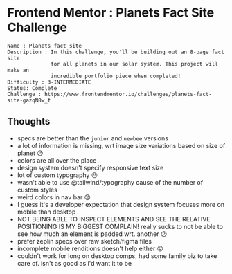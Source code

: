 # Frontend Mentor : Planets Fact Site Challenge

```
Name : Planets fact site
Description : In this challenge, you'll be building out an 8-page fact site
              for all planets in our solar system. This project will make an
              incredible portfolio piece when completed!
Difficulty : 3-INTERMEDIATE
Status: Complete
Challenge : https://www.frontendmentor.io/challenges/planets-fact-site-gazqN8w_f
```

## Thoughts

- specs are better than the `junior` and `newbee` versions
- a lot of information is missing, wrt image size variations based on size of planet 😠
- colors are all over the place
- design system doesn't specify responsive text size
- lot of custom typography 😠
- wasn't able to use @tailwind/typography cause of the number of custom styles
- weird colors in nav bar 😠
- I guess it's a developer expectation that design system focuses more on mobile than desktop
- NOT BEING ABLE TO INSPECT ELEMENTS AND SEE THE RELATIVE POSITIONING IS MY BIGGEST COMPLAIN! really sucks to not be able to see how much an element is padded wrt. another 😠
- prefer zeplin specs over raw sketch/figma files
- incomplete mobile renditions doesn't help either 😠
- couldn't work for long on desktop comps, had some family biz to take care of. isn't as good as i'd want it to be
